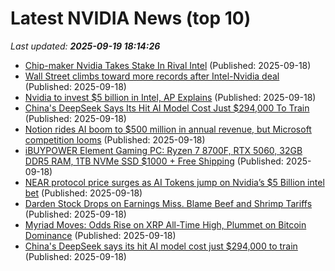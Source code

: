 # Latest NVIDIA News (top 10)
_Last updated: **2025-09-19 18:14:26**_

- [Chip-maker Nvidia Takes Stake In Rival Intel](https://www.ibtimes.com/chip-maker-nvidia-takes-stake-rival-intel-3783835) (Published: 2025-09-18)
- [Wall Street climbs toward more records after Intel-Nvidia deal](https://biztoc.com/x/3e5e7bcfb617e07f) (Published: 2025-09-18)
- [Nvidia to invest $5 billion in Intel, AP Explains](https://www.yahoo.com/news/videos/nvidia-invest-5-billion-intel-180823101.html) (Published: 2025-09-18)
- [China's DeepSeek Says Its Hit AI Model Cost Just $294,000 To Train](https://slashdot.org/story/25/09/18/1315238/chinas-deepseek-says-its-hit-ai-model-cost-just-294000-to-train) (Published: 2025-09-18)
- [Notion rides AI boom to $500 million in annual revenue, but Microsoft competition looms](https://www.cnbc.com/2025/09/18/notion-launches-ai-agent-as-it-crosses-500-million-in-annual-revenue.html) (Published: 2025-09-18)
- [iBUYPOWER Element Gaming PC: Ryzen 7 8700F, RTX 5060, 32GB DDR5 RAM, 1TB NVMe SSD $1000 + Free Shipping](https://slickdeals.net/f/18614641-ibuypower-element-gaming-pc-ryzen-7-8700f-rtx-5060-32gb-ddr5-ram-1tb-nvme-ssd-1000-free-shipping) (Published: 2025-09-18)
- [NEAR protocol price surges as AI Tokens jump on Nvidia’s $5 Billion intel bet](https://coinjournal.net/news/near-protocol-price-surges-as-ai-tokens-jump-on-nvidias-5-billion-intel-bet/) (Published: 2025-09-18)
- [Darden Stock Drops on Earnings Miss. Blame Beef and Shrimp Tariffs](https://biztoc.com/x/c28013be3de04377) (Published: 2025-09-18)
- [Myriad Moves: Odds Rise on XRP All-Time High, Plummet on Bitcoin Dominance](https://biztoc.com/x/6534ba1e59d8198c) (Published: 2025-09-18)
- [China's DeepSeek says its hit AI model cost just $294,000 to train](https://biztoc.com/x/4aa714ab8e97f61a) (Published: 2025-09-18)
